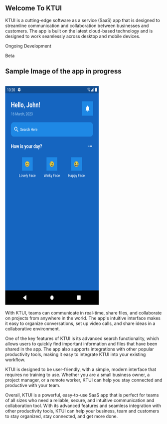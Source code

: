 <h2>Welcome To KTUI</h2>

KTUI is a cutting-edge software as a service (SaaS) app that is designed to streamline communication and collaboration between businesses and customers. The app is built on the latest cloud-based technology and is designed to work seamlessly across desktop and mobile devices.

Ongoing Development 

Beta

<h2>Sample Image of the app in progress</h2>
<br>
<div>
<img src="assets/images/image1.png" height="700px" width="300px" alt="flutter_app"/>
</div>


With KTUI, teams can communicate in real-time, share files, and collaborate on projects from anywhere in the world. The app's intuitive interface makes it easy to organize conversations, set up video calls, and share ideas in a collaborative environment.

One of the key features of KTUI is its advanced search functionality, which allows users to quickly find important information and files that have been shared in the app. The app also supports integrations with other popular productivity tools, making it easy to integrate KTUI into your existing workflow.

KTUI is designed to be user-friendly, with a simple, modern interface that requires no training to use. Whether you are a small business owner, a project manager, or a remote worker, KTUI can help you stay connected and productive with your team.

Overall, KTUI is a powerful, easy-to-use SaaS app that is perfect for teams of all sizes who need a reliable, secure, and intuitive communication and collaboration tool. With its advanced features and seamless integration with other productivity tools, KTUI can help your business, team and customers to stay organized, stay connected, and get more done.

